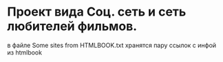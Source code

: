 # Проект вида Соц. сеть и сеть любителей фильмов.
в файле Some sites from HTMLBOOK.txt хранятся пару ссылок с инфой из htmlbook
